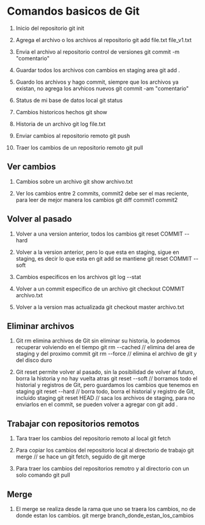 # Comandos basicos de Git

1. Inicio del repositorio
git init 

2. Agrega el archivo o los archivos al repositorio 
git add file.txt file_v1.txt

3. Envia el archivo al repositorio control de versiones 
git commit -m "comentario"

4. Guardar todos los archivos con cambios en staging area
git add .

5. Guardo los archivos y hago commit, siempre que los archivos ya existan, no agrega los arvhicos nuevos
git commit -am "comentario"

6. Status de mi base de datos local 
git status 

7. Cambios historicos hechos 
git show

8. Historia de un archivo 
git log file.txt 

9. Enviar cambios al repositorio remoto 
git push 

10. Traer los cambios de un repositorio remoto 
git pull

## Ver cambios 

1. Cambios sobre un archivo 
git show archivo.txt

2. Ver los cambios entre 2 commits, commit2 debe ser el mas reciente, para leer de mejor manera los cambios
git diff commit1 commit2

## Volver al pasado 

1. Volver a una version anterior, todos los cambios 
git reset COMMIT --hard

2. Volver a la version anterior, pero lo que esta en staging, sigue en staging, es decir lo que esta en git add se mantiene 
git reset COMMIT --soft

3. Cambios especificos en los archivos 
git log --stat 

4. Volver a un commit especifico de un archivo 
git checkout COMMIT archivo.txt 

5. Volver a la version mas actualizada
git checkout master archivo.txt 

## Eliminar archivos 

1. Git rm elimina archivos de Git sin eliminar su historia, lo podemos recuperar volviendo en el tiempo
git rm --cached // elimina del area de staging y del proximo commit 
git rm --force // elimina el archivo de git y del disco duro 

2. Git reset permite volver al pasado, sin la posibilidad de volver al futuro, borra la historia y no hay vuelta atras
git reset --soft // borramos todo el historial y registros de Git, pero guardamos los cambios que tenemos en staging 
git reset --hard // borra todo, borra el historial y registro de Git, incluido staging 
git reset HEAD // saca los archivos de staging, para no enviarlos en el commit, se pueden volver a agregar con git add .

## Trabajar con repositorios remotos

1. Tara traer los cambios del repositorio remoto al local 
git fetch 

2. Para copiar los cambios del repositorio local al directorio de trabajo
git merge // se hace un git fetch, seguido de git merge 

3. Para traer los cambios del repositorios remotro y al directorio con un solo comando 
git pull

## Merge

1. El merge se realiza desde la rama que uno se traera los cambios, no de donde estan los cambios.
git merge branch_donde_estan_los_cambios


